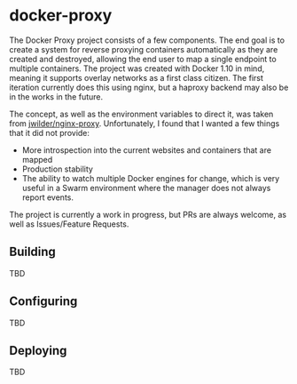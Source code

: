 docker-proxy
============

The Docker Proxy project consists of a few components. The end goal is to create a system for reverse proxying containers automatically as they are created and destroyed, allowing the end user to map a single endpoint to multiple containers. The project was created with Docker 1.10 in mind, meaning it supports overlay networks as a first class citizen. The first iteration currently does this using nginx, but a haproxy backend may also be in the works in the future.

The concept, as well as the environment variables to direct it, was taken from [jwilder/nginx-proxy](https://github.com/jwilder/nginx-proxy). Unfortunately, I found that I wanted a few things that it did not provide:

* More introspection into the current websites and containers that are mapped
* Production stability
* The ability to watch multiple Docker engines for change, which is very useful in a Swarm environment where the manager does not always report events. 

The project is currently a work in progress, but PRs are always welcome, as well as Issues/Feature Requests.


## Building

TBD

## Configuring

TBD

## Deploying

TBD